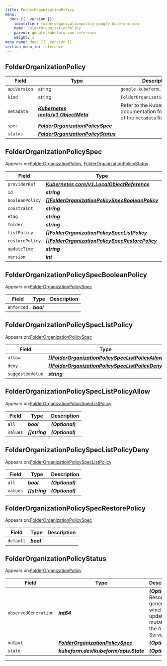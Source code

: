 ```yaml
---
title: FolderOrganizationPolicy
menu:
  docs_{{ .version }}:
    identifier: folderorganizationpolicy-google.kubeform.com
    name: FolderOrganizationPolicy
    parent: google.kubeform.com-reference
    weight: 1
menu_name: docs_{{ .version }}
section_menu_id: reference
---
```


## FolderOrganizationPolicy
| Field | Type | Description |
| ------ | ----- | ----------- |
| `apiVersion` | string | `google.kubeform.com/v1alpha1` |
|    `kind` | string | `FolderOrganizationPolicy` |
| `metadata` | ***[Kubernetes meta/v1.ObjectMeta](https://kubernetes.io/docs/reference/generated/kubernetes-api/v1.13/#objectmeta-v1-meta)***|Refer to the Kubernetes API documentation for the fields of the `metadata` field.|
| `spec` | ***[FolderOrganizationPolicySpec](#FolderOrganizationPolicySpec)***||
| `status` | ***[FolderOrganizationPolicyStatus](#FolderOrganizationPolicyStatus)***||
## FolderOrganizationPolicySpec

Appears on:[FolderOrganizationPolicy](#FolderOrganizationPolicy), [FolderOrganizationPolicyStatus](#FolderOrganizationPolicyStatus)

| Field | Type | Description |
| ------ | ----- | ----------- |
| `providerRef` | ***[Kubernetes core/v1.LocalObjectReference](https://kubernetes.io/docs/reference/generated/kubernetes-api/v1.13/#localobjectreference-v1-core)***||
| `id` | ***string***||
| `booleanPolicy` | ***[[]FolderOrganizationPolicySpecBooleanPolicy](#FolderOrganizationPolicySpecBooleanPolicy)***| ***(Optional)*** |
| `constraint` | ***string***||
| `etag` | ***string***| ***(Optional)*** |
| `folder` | ***string***||
| `listPolicy` | ***[[]FolderOrganizationPolicySpecListPolicy](#FolderOrganizationPolicySpecListPolicy)***| ***(Optional)*** |
| `restorePolicy` | ***[[]FolderOrganizationPolicySpecRestorePolicy](#FolderOrganizationPolicySpecRestorePolicy)***| ***(Optional)*** |
| `updateTime` | ***string***| ***(Optional)*** |
| `version` | ***int***| ***(Optional)*** |
## FolderOrganizationPolicySpecBooleanPolicy

Appears on:[FolderOrganizationPolicySpec](#FolderOrganizationPolicySpec)

| Field | Type | Description |
| ------ | ----- | ----------- |
| `enforced` | ***bool***||
## FolderOrganizationPolicySpecListPolicy

Appears on:[FolderOrganizationPolicySpec](#FolderOrganizationPolicySpec)

| Field | Type | Description |
| ------ | ----- | ----------- |
| `allow` | ***[[]FolderOrganizationPolicySpecListPolicyAllow](#FolderOrganizationPolicySpecListPolicyAllow)***| ***(Optional)*** |
| `deny` | ***[[]FolderOrganizationPolicySpecListPolicyDeny](#FolderOrganizationPolicySpecListPolicyDeny)***| ***(Optional)*** |
| `suggestedValue` | ***string***| ***(Optional)*** |
## FolderOrganizationPolicySpecListPolicyAllow

Appears on:[FolderOrganizationPolicySpecListPolicy](#FolderOrganizationPolicySpecListPolicy)

| Field | Type | Description |
| ------ | ----- | ----------- |
| `all` | ***bool***| ***(Optional)*** |
| `values` | ***[]string***| ***(Optional)*** |
## FolderOrganizationPolicySpecListPolicyDeny

Appears on:[FolderOrganizationPolicySpecListPolicy](#FolderOrganizationPolicySpecListPolicy)

| Field | Type | Description |
| ------ | ----- | ----------- |
| `all` | ***bool***| ***(Optional)*** |
| `values` | ***[]string***| ***(Optional)*** |
## FolderOrganizationPolicySpecRestorePolicy

Appears on:[FolderOrganizationPolicySpec](#FolderOrganizationPolicySpec)

| Field | Type | Description |
| ------ | ----- | ----------- |
| `default` | ***bool***||
## FolderOrganizationPolicyStatus

Appears on:[FolderOrganizationPolicy](#FolderOrganizationPolicy)

| Field | Type | Description |
| ------ | ----- | ----------- |
| `observedGeneration` | ***int64***| ***(Optional)*** Resource generation, which is updated on mutation by the API Server.|
| `output` | ***[FolderOrganizationPolicySpec](#FolderOrganizationPolicySpec)***| ***(Optional)*** |
| `state` | ***kubeform.dev/kubeform/apis.State***| ***(Optional)*** |
---
